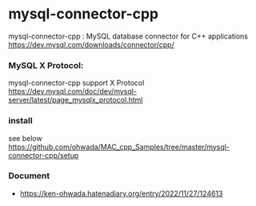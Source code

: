 mysql-connector-cpp
===============


mysql-connector-cpp : 
MySQL database connector for C++ applications  
https://dev.mysql.com/downloads/connector/cpp/  

### MySQL X Protocol:  
mysql-connector-cpp support X Protocol  
https://dev.mysql.com/doc/dev/mysql-server/latest/page_mysqlx_protocol.html  


###  install
see below   
https://github.com/ohwada/MAC_cpp_Samples/tree/master/mysql-connector-cpp/setup   

### Document
- https://ken-ohwada.hatenadiary.org/entry/2022/11/27/124613